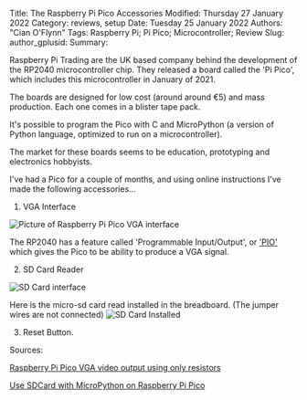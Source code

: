 Title: The Raspberry Pi Pico Accessories 
Modified: Thursday 27 January 2022
Category: reviews, setup 
Date: Tuesday 25 January 2022
Authors: "Cian O'Flynn"
Tags: Raspberry Pi; Pi Pico; Microcontroller; Review 
Slug:
author_gplusid:
Summary:

Raspberry Pi Trading are the UK based company behind the development of the RP2040 microcontroller chip. They released a board called the 'Pi Pico', which includes this microcontroller in January of 2021. 

The boards are designed for low cost (around around €5) and mass production. Each one comes in a blister tape pack.   

It's possible to program the Pico with C and MicroPython (a version of Python language, optimized to run on a microcontroller). 

The market for these boards seems to be education, prototyping and electronics hobbyists.


I've had a Pico for a couple of months, and using online instructions I've made the following accessories...

1. VGA Interface 

![Picture of Raspberry Pi Pico VGA interface](https://cianoflynn.github.io/images/pico/pico_vga.jpg)

The RP2040 has a feature called 'Programmable Input/Output', or ['PIO'](https://www.youtube.com/watch?v=ODlB05xMg04) which gives the Pico to be ability to produce a VGA signal. 

2. SD Card Reader

![SD Card interface](http://cianoflynn.github.io/images/pico/pico_sdcard.jpg)


Here is the micro-sd card read installed in the breadboard. (The jumper wires are not connected)
![SD Card Installed](https://cianoflynn.github.io/images/pico/pico_sd_installed.jpg)

3. Reset Button.

Sources:

[Raspberry Pi Pico VGA video output using only resistors](https://www.youtube.com/watch?v=RmPWcsvGSyk)

[Use SDCard with MicroPython on Raspberry Pi Pico](https://forums.raspberrypi.com/viewtopic.php?f=146&t=307275&p=1838407&hilit=SDcard#p1838663)

